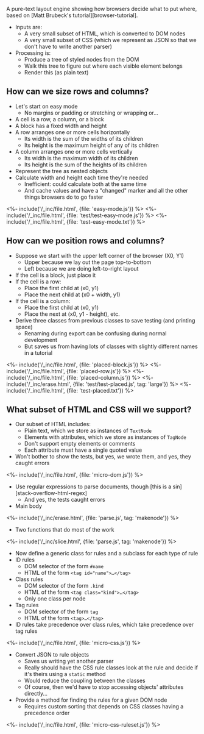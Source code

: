 ---
---

A pure-text layout engine showing how browsers decide what to put where,
based on [Matt Brubeck's tutorial][browser-tutorial].

-   Inputs are:
    -   A very small subset of HTML, which is converted to <g key="dom">DOM</g> nodes
    -   A very small subset of CSS (which we represent as JSON so that we don't have to write another parser)
-   Processing is:
    -   Produce a tree of styled nodes from the DOM
    -   Walk this tree to figure out where each visible element belongs
    -   Render this (as plain text)

## How can we size rows and columns?

-   Let's start on <g key="easy_mode">easy mode</g>
    -   No margins or padding or stretching or wrapping or…
-   A cell is a row, a column, or a block
-   A block has a fixed width and height
-   A row arranges one or more cells horizontally
    -   Its width is the sum of the widths of its children
    -   Its height is the maximum height of any of its children
-   A column arranges one or more cells vertically
    -   Its width is the maximum width of its children
    -   Its height is the sum of the heights of its children
-   Represent the tree as nested objects
-   Calculate width and height each time they're needed
    -   Inefficient: could calculate both at the same time
    -   And cache values and have a "changed" marker and all the other things browsers do to go faster

<%- include('/_inc/file.html', {file: 'easy-mode.js'}) %>
<%- include('/_inc/file.html', {file: 'test/test-easy-mode.js'}) %>
<%- include('/_inc/file.html', {file: 'test-easy-mode.txt'}) %>

## How can we position rows and columns?

-   Suppose we start with the upper left corner of the browser (X0, Y1)
    -   Upper because we lay out the page top-to-bottom
    -   Left because we are doing left-to-right layout
-   If the cell is a block, just place it
-   If the cell is a row:
    -   Place the first child at (x0, y1)
    -   Place the next child at (x0 + width, y1)
-   If the cell is a column:
    -   Place the first child at (x0, y1)
    -   Place the next at (x0, y1 - height), etc.
-   Derive three classes from previous classes to save testing (and printing space)
    -   Renaming during export can be confusing during normal development
    -   But saves us from having lots of classes with slightly different names in a tutorial

<%- include('/_inc/file.html', {file: 'placed-block.js'}) %>
<%- include('/_inc/file.html', {file: 'placed-row.js'}) %>
<%- include('/_inc/file.html', {file: 'placed-column.js'}) %>
<%- include('/_inc/erase.html', {file: 'test/test-placed.js', tag: 'large'}) %>
<%- include('/_inc/file.html', {file: 'test-placed.txt'}) %>

## What subset of HTML and CSS will we support?

-   Our subset of HTML includes:
    -   Plain text, which we store as instances of `TextNode`
    -   Elements with attributes, which we store as instances of `TagNode`
    -   Don't support <g key="empty_element">empty elements</g> or comments
    -   Each attribute must have a single quoted value
-   Won't bother to show the tests, but yes, we wrote them, and yes, they caught errors

<%- include('/_inc/file.html', {file: 'micro-dom.js'}) %>

-   Use regular expressions to parse documents, though [this is a sin][stack-overflow-html-regex]
    -   And yes, the tests caught errors
-   Main body

<%- include('/_inc/erase.html', {file: 'parse.js', tag: 'makenode'}) %>

-   Two functions that do most of the work

<%- include('/_inc/slice.html', {file: 'parse.js', tag: 'makenode'}) %>

-   Now define a generic class for rules and a subclass for each type of rule
-   ID rules
    -   <g key="dom_selector">DOM selector</g> of the form `#name`
    -   HTML of the form `<tag id="name">…</tag>`
-   Class rules
    -   DOM selector of the form `.kind`
    -   HTML of the form `<tag class="kind">…</tag>`
    -   Only one class per node
-   Tag rules
    -   DOM selector of the form `tag`
    -   HTML of the form `<tag>…</tag>`
-   ID rules take precedence over class rules, which take precedence over tag rules

<%- include('/_inc/file.html', {file: 'micro-css.js'}) %>

-   Convert JSON to rule objects
    -   Saves us writing yet another parser
    -   Really should have the CSS rule classes look at the rule and decide if it's theirs using a `static` method
    -   Would reduce the <g key="coupling">coupling</g> between the classes
    -   Of course, then we'd have to stop accessing objects' attributes directly…
-   Provide a method for finding the rules for a given DOM node
    -   Requires custom sorting that depends on CSS classes having a precedence order

<%- include('/_inc/file.html', {file: 'micro-css-ruleset.js'}) %>

